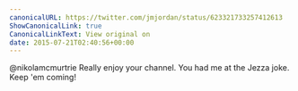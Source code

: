 ```yaml
---
canonicalURL: https://twitter.com/jmjordan/status/623321733257412613
ShowCanonicalLink: true
CanonicalLinkText: View original on
date: 2015-07-21T02:40:56+00:00
---
```

@nikolamcmurtrie Really enjoy your channel. You had me at the Jezza joke. Keep 'em coming!